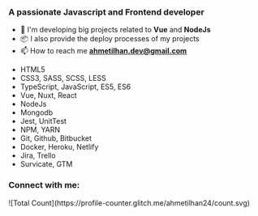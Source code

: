 <h3>A passionate Javascript and Frontend developer</h3>

- 🌱 I'm developing big projects related to **Vue** and **NodeJs**
- 📦 I also provide the deploy processes of my projects
- 📫 How to reach me **ahmetilhan.dev@gmail.com**
* HTML5
* CSS3, SASS, SCSS, LESS
* TypeScript, JavaScript, ES5, ES6
* Vue, Nuxt, React
* NodeJs
* Mongodb
* Jest, UnitTest
* NPM, YARN
* Git, Github, Bitbucket
* Docker, Heroku, Netlify
* Jira, Trello
* Survicate, GTM

<h3 align="left">Connect with me:</h3>
![Total Count](https://profile-counter.glitch.me/ahmetilhan24/count.svg)
